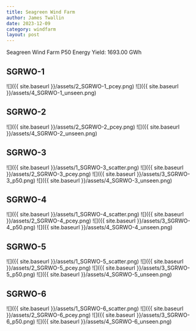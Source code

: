 ```yaml
---
title: Seagreen Wind Farm
author: James Twallin
date: 2023-12-09
category: windfarm
layout: post
---
```

Seagreen Wind Farm P50 Energy Yield: 1693.00 GWh

SGRWO-1
-------------
![]({{ site.baseurl }}/assets/2_SGRWO-1_pcey.png)
![]({{ site.baseurl }}/assets/4_SGRWO-1_unseen.png)

SGRWO-2
-------------
![]({{ site.baseurl }}/assets/2_SGRWO-2_pcey.png)
![]({{ site.baseurl }}/assets/4_SGRWO-2_unseen.png)

SGRWO-3
-------------
![]({{ site.baseurl }}/assets/1_SGRWO-3_scatter.png)
![]({{ site.baseurl }}/assets/2_SGRWO-3_pcey.png)
![]({{ site.baseurl }}/assets/3_SGRWO-3_p50.png)
![]({{ site.baseurl }}/assets/4_SGRWO-3_unseen.png)

SGRWO-4
-------------
![]({{ site.baseurl }}/assets/1_SGRWO-4_scatter.png)
![]({{ site.baseurl }}/assets/2_SGRWO-4_pcey.png)
![]({{ site.baseurl }}/assets/3_SGRWO-4_p50.png)
![]({{ site.baseurl }}/assets/4_SGRWO-4_unseen.png)

SGRWO-5
-------------
![]({{ site.baseurl }}/assets/1_SGRWO-5_scatter.png)
![]({{ site.baseurl }}/assets/2_SGRWO-5_pcey.png)
![]({{ site.baseurl }}/assets/3_SGRWO-5_p50.png)
![]({{ site.baseurl }}/assets/4_SGRWO-5_unseen.png)

SGRWO-6
-------------
![]({{ site.baseurl }}/assets/1_SGRWO-6_scatter.png)
![]({{ site.baseurl }}/assets/2_SGRWO-6_pcey.png)
![]({{ site.baseurl }}/assets/3_SGRWO-6_p50.png)
![]({{ site.baseurl }}/assets/4_SGRWO-6_unseen.png)

